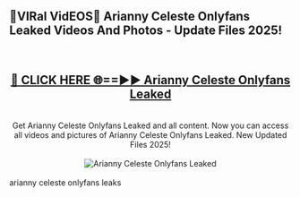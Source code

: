 <h2>🔴VIRal VidEOS🔴 Arianny Celeste Onlyfans Leaked Videos And Photos - Update Files 2025!</h2>
<br>
<div align="center">
<h2><a href="https://virallinks.top/odZfE0" rel="nofollow">🔴 CLICK HERE 🌐==►► Arianny Celeste Onlyfans Leaked</a></h2>
<br>
Get Arianny Celeste Onlyfans Leaked and all content. Now you can access all videos and pictures of Arianny Celeste Onlyfans Leaked. New Updated Files 2025!
<br>
<br>
<a href="https://virallinks.top/odZfE0" rel="nofollow" data-target="animated-image.originalLink"><img src="https://i.imgur.com/dJHk4Zq.gif)" alt="Arianny Celeste Onlyfans Leaked" style="max-width: 100%; display: inline-block;" data-target="animated-image.originalImage"></a>
</div>
<br>
arianny celeste onlyfans leaks